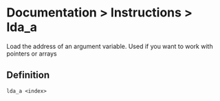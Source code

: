 # Documentation > Instructions > lda_a

Load the address of an argument variable. Used if you want to work with pointers or arrays


## Definition

```
lda_a <index>
```
